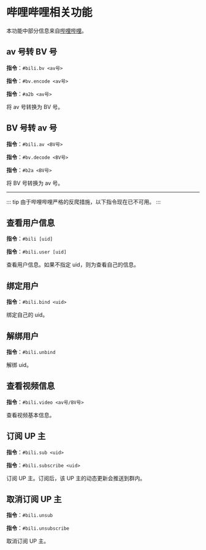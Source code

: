 # 哔哩哔哩相关功能

本功能中部分信息来自[哔哩哔哩](https://bilibili.com/)。

## av 号转 BV 号

**指令**：`#bili.bv <av号>`

**指令**：`#bv.encode <av号>`

**指令**：`#a2b <av号>`

将 av 号转换为 BV 号。

## BV 号转 av 号

**指令**：`#bili.av <BV号>`

**指令**：`#bv.decode <BV号>`

**指令**：`#b2a <BV号>`

将 BV 号转换为 av 号。

---

::: tip
由于哔哩哔哩严格的反爬措施，以下指令现在已不可用。
:::

## 查看用户信息 <LvBadge lv=2 />

**指令**：`#bili [uid]`

**指令**：`#bili.user [uid]`

查看用户信息。如果不指定 uid，则为查看自己的信息。

## 绑定用户

**指令**：`#bili.bind <uid>`

绑定自己的 uid。

## 解绑用户

**指令**：`#bili.unbind`

解绑 uid。

## 查看视频信息

**指令**：`#bili.video <av号/BV号>`

查看视频基本信息。

## 订阅 UP 主

**指令**：`#bili.sub <uid>`

**指令**：`#bili.subscribe <uid>`

订阅 UP 主。订阅后，该 UP 主的动态更新会推送到群内。

## 取消订阅 UP 主

**指令**：`#bili.unsub`

**指令**：`#bili.unsubscribe`

取消订阅 UP 主。
